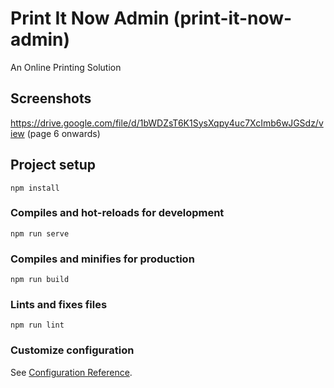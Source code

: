 # Print It Now Admin (print-it-now-admin)

An Online Printing Solution

## Screenshots
https://drive.google.com/file/d/1bWDZsT6K1SysXqpy4uc7XcImb6wJGSdz/view (page 6 onwards)

## Project setup
```
npm install
```

### Compiles and hot-reloads for development
```
npm run serve
```

### Compiles and minifies for production
```
npm run build
```

### Lints and fixes files
```
npm run lint
```

### Customize configuration
See [Configuration Reference](https://cli.vuejs.org/config/).
